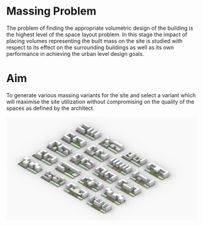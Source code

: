 # Massing Problem

The problem of finding the appropriate volumetric design of the building is the highest level of the space layout problem. In this stage the impact of placing volumes representing the built mass on the site is studied with respect to its effect on the surrounding buildings as well as its own performance in achieving the urban level design goals.

# Aim
To generate various massing variants for the site and select a variant which will maximise the site utilization without compromising on the quality of the spaces as defined by the architect.

![Key Image Massing](https://github.com/adityasoman/GEN-ARCH/blob/main/01.Massing_problem/Massing_Problem_key_Image.jpg)
